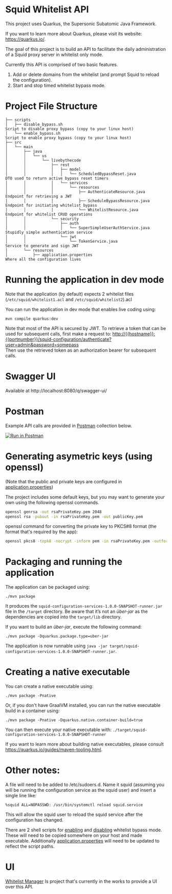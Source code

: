 # Squid Whitelist API

This project uses Quarkus, the Supersonic Subatomic Java Framework.

If you want to learn more about Quarkus, please visit its website: https://quarkus.io/.

The goal of this project is to build an API to facilitate the daily administration of a Squid proxy server in whitelist only mode.

Currently this API is comprised of two basic features.  
1. Add or delete domains from the whitelist (and prompt Squid to reload the configuration).
2. Start and stop timed whitelist bypass mode.

# Project File Structure
```
├── scripts
│   ├── disable_bypass.sh                                           Script to disable proxy bypass (copy to your linux host)
│   └── enable_bypass.sh                                            Script to enable proxy bypass (copy to your linux host)
├── src
│   └── main
│       ├── java
│       │   └── us
│       │       └── livebythecode
│       │           ├── rest
│       │           │   ├── model
│       │           │   │   └── ScheduledBypassReset.java           DTO used to return active bypass reset timers
│       │           │   └── services
│       │           │       └── resources
│       │           │           ├── AuthenticateResource.java       Endpoint for retrieving a JWT
│       │           │           ├── ScheduleBypassResource.java     Endpoint for initiating whitelist bypass
│       │           │           └── WhitelistResource.java          Endpoint for whitelist CRUD operations
│       │           └── security
│       │               ├── auth
│       │               │   └── SuperSimpleUserAuthService.java     Stupidly simple authentication service 
│       │               └── jwt
│       │                   └── TokenService.java                   Service to generate and sign JWT
│       └── resources
│           ├── application.properties                              Where all the configuration lives

```

# Running the application in dev mode

Note that the application (by default) expects 2 whitelist files (`/etc/squid/whitelist1.acl` and `/etc/squid/whitelist2`).acl  

You can run the application in dev mode that enables live coding using:
```shell script
mvn compile quarkus:dev
```
Note that most of the API is secured by JWT. To retrieve a token that can be used for subsequent calls, first make a request to:
[http://{{hostname}}:{{portnumber}}/squid-configuration/authenticate?user=admin&password=somepass](http://localhost:8080/squid-configuration/authenticate?user=admin&password=somepass)  
Then use the retrieved token as an authorization bearer for subsequent calls.

# Swagger UI

Available at http://localhost:8080/q/swagger-ui/

# Postman 

Example API calls are provided in [Postman](https://www.postman.com/) collection below.

[![Run in Postman](https://run.pstmn.io/button.svg)](https://app.getpostman.com/run-collection/f7adb836f4ec7a0d0345)

# Generating asymetric keys (using openssl)

(Note that the public and private keys are configured in [application.properties](./src/main/resources/application.properties))

The project includes some default keys, but you may want to generate your own using the following openssl commands.
```bash
openssl genrsa -out rsaPrivateKey.pem 2048
openssl rsa -pubout -in rsaPrivateKey.pem -out publicKey.pem
```

openssl command for converting the private key to PKCS#8 format (the format that's required by the app):
```bash
openssl pkcs8 -topk8 -nocrypt -inform pem -in rsaPrivateKey.pem -outform pem -out privateKey.pem
```



# Packaging and running the application

The application can be packaged using:
```shell script
./mvn package
```
It produces the `squid-configuration-services-1.0.0-SNAPSHOT-runner.jar` file in the `/target` directory.
Be aware that it’s not an _über-jar_ as the dependencies are copied into the `target/lib` directory.

If you want to build an _über-jar_, execute the following command:
```shell script
./mvn package -Dquarkus.package.type=uber-jar
```

The application is now runnable using `java -jar target/squid-configuration-services-1.0.0-SNAPSHOT-runner.jar`.

# Creating a native executable

You can create a native executable using: 
```shell script
./mvn package -Pnative
```

Or, if you don't have GraalVM installed, you can run the native executable build in a container using: 
```shell script
./mvn package -Pnative -Dquarkus.native.container-build=true
```

You can then execute your native executable with: `./target/squid-configuration-services-1.0.0-SNAPSHOT-runner`

If you want to learn more about building native executables, please consult https://quarkus.io/guides/maven-tooling.html.

# Other notes:
A file will need to be added to /etc/sudoers.d. Name it squid (assuming you will be running the configuration service as the squid user) and insert a single line like:  
```
%squid ALL=NOPASSWD: /usr/bin/systemctl reload squid.service
```
This will allow the squid user to reload the squid service after the configuration has changed.

There are 2 shell scripts for [enabling](./scripts/enable_bypass.sh) and [disabling](./scripts/disable_bypass.sh) whitelist bypass mode. These will need to be copied somewhere on your host and made executable. Additionally [application.properties](./src/main/resources/application.properties) will need to be updated to reflect the script paths.

# UI
[Whitelist Manager](https://github.com/SimpleGeek/whitelist-manager) Is project that's currently in the works to provide a UI over this API.